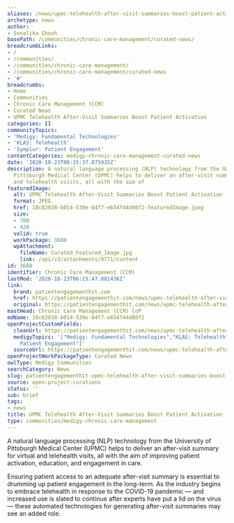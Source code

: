```yaml
---
aliases: /news/upmc-telehealth-after-visit-summaries-boost-patient-activation
archetype: news
author:
- Sonalika Ghosh
basePath: /communities/chronic-care-management/curated-news/
breadcrumbLinks:
- /
- /communities/
- /communities/chronic-care-management/
- /communities/chronic-care-management/curated-news
- '#'
breadcrumbs:
- Home
- Communities
- Chronic Care Management (CCM)
- Curated News
- UPMC Telehealth After-Visit Summaries Boost Patient Activation
categories: []
communityTopics:
- 'Medigy: Fundamental Technologies'
- 'KLAS: Telehealth'
- 'Symplur: Patient Engagement'
contentCategories: medigy-chronic-care-management-curated-news
date: '2020-10-23T06:15:37.875935Z'
description: A natural language processing (NLP) technology from the University of
  Pittsburgh Medical Center (UPMC) helps to deliver an after-visit summary for virtual
  and telehealth visits, all with the aim of
featuredImage:
  alt: UPMC Telehealth After-Visit Summaries Boost Patient Activation
  format: JPEG
  href: 18c82038-b014-539e-84f7-e654f44d80f2-featuredImage.jpeg
  size:
  - 700
  - 420
  valid: true
  workPackage: 3680
  wpAttachment:
    fileName: Curated_Featured_Image.jpg
    link: /api/v3/attachments/9771/content
id: 3680
identifier: Chronic Care Management (CCM)
lastMod: '2020-10-23T06:15:47.081436Z'
link:
  brand: patientengagementhit.com
  href: https://patientengagementhit.com/news/upmc-telehealth-after-visit-summaries-boost-patient-activation
  original: https://patientengagementhit.com/news/upmc-telehealth-after-visit-summaries-boost-patient-activation
mastHead: Chronic Care Management (CCM) CoP
mdName: 18c82038-b014-539e-84f7-e654f44d80f2
openProjectCustomFields:
  cleanUrl: https://patientengagementhit.com/news/upmc-telehealth-after-visit-summaries-boost-patient-activation
  medigyTopics: '["Medigy: Fundamental Technologies","KLAS: Telehealth","Symplur:
    Patient Engagement"]'
  sourceUrl: https://patientengagementhit.com/news/upmc-telehealth-after-visit-summaries-boost-patient-activation
openProjectWorkPackageType: Curated News
owlType: Medigy Communities
searchCategory: News
slug: patientengagementhit-upmc-telehealth-after-visit-summaries-boost-patient-activation
source: open-project-curations
status: ''
sub: brief
tags:
- news
title: UPMC Telehealth After-Visit Summaries Boost Patient Activation
type: communities/medigy-chronic-care-management
---
```


<p>A natural language processing (NLP) technology from the University of Pittsburgh Medical Center (UPMC) helps to deliver an after-visit summary for virtual and telehealth visits, all with the aim of improving patient activation, education, and engagement in care.&nbsp;</p><p>Ensuring patient access to an adequate after-visit summary is essential to drumming up patient engagement in the long-term. As the industry begins to embrace telehealth in response to the COVID-19 pandemic — and increased use&nbsp;is slated to continue&nbsp;after experts have put a lid on the virus — these automated technologies for generating after-visit summaries may see an added role.</p>